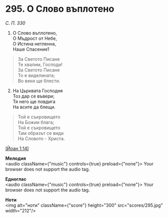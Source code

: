 # 295. О Слово въплотено  

*С. П. 330*  

1. О Слово въплотено,  
О Мъдрост от Небе,  
О Истина нетленна,  
Наше Спасение1  

> За Светото Писане  
> Те хвалим, Господи!  
> За Светото Писане  
> То е виделината;  
> Во веки ще блести.  

2. На Църквата Господня  
Тоз дар се въвери;  
Тя него ще повдига  
На всите да блещи.  

> Той е съкровището  
> На Божии блага;  
> Той е съкровището  
> Там образът се види  
> На Словото - Христа.  

[(Йоан 1:14)](http://biblia.bg/index.php?k=43&g=1&s=14)  

__Мелодия__  
<audio className={"music"} controls={true} preload={"none"}><source src="mp3/295.mp3" type="audio/mpeg"/>
Your browser does not support the audio tag.
</audio>  

__Едноглас__  
<audio className={"music"} controls={true} preload={"none"}><source src="transp/295.mp3" type="audio/mpeg"/>
Your browser does not support the audio tag.
</audio>  

__Ноти__  
<img alt="ноти" className={"score"} height="300" src="scores/295.jpg" width="212"/>
